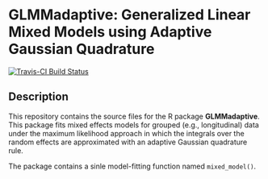 GLMMadaptive: Generalized Linear Mixed Models using Adaptive Gaussian Quadrature
================
[![Travis-CI Build Status](https://travis-ci.org/drizopoulos/GLMMadaptive.svg?branch=master)](https://travis-ci.org/drizopoulos/GLMMadaptive)

Description
------------

This repository contains the source files for the R package <strong>GLMMadaptive</strong>. 
This package fits mixed effects models for grouped (e.g., longitudinal) data under the 
maximum likelihood approach in which the integrals over the random effects are approximated
with an adaptive Gaussian quadrature rule.

The package contains a sinle model-fitting function named `mixed_model()`.